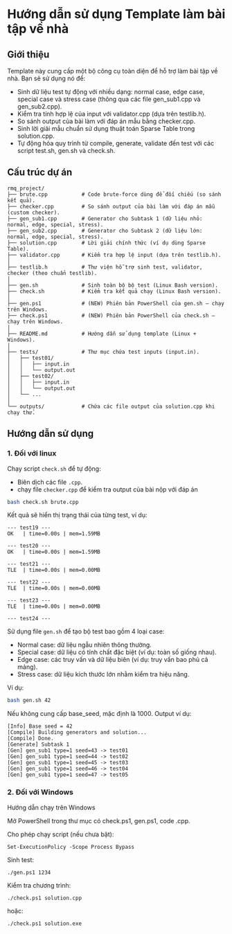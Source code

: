 # Hướng dẫn sử dụng Template làm bài tập về nhà

## Giới thiệu

Template này cung cấp một bộ công cụ toàn diện để hỗ trợ làm bài tập về nhà. Bạn sẽ sử dụng nó để:
- Sinh dữ liệu test tự động với nhiều dạng: normal case, edge case, special case và stress case (thông qua các file gen_sub1.cpp và gen_sub2.cpp).
- Kiểm tra tính hợp lệ của input với validator.cpp (dựa trên testlib.h).
- So sánh output của bài làm với đáp án mẫu bằng checker.cpp.
- Sinh lời giải mẫu chuẩn sử dụng thuật toán Sparse Table trong solution.cpp.
- Tự động hóa quy trình từ compile, generate, validate đến test với các script test.sh, gen.sh và check.sh.

## Cấu trúc dự án

```
rmq_project/
├── brute.cpp           # Code brute-force dùng để đối chiếu (so sánh kết quả).
├── checker.cpp         # So sánh output của bài làm với đáp án mẫu (custom checker).
├── gen_sub1.cpp        # Generator cho Subtask 1 (dữ liệu nhỏ: normal, edge, special, stress).
├── gen_sub2.cpp        # Generator cho Subtask 2 (dữ liệu lớn: normal, edge, special, stress).
├── solution.cpp        # Lời giải chính thức (ví dụ dùng Sparse Table).
├── validator.cpp       # Kiểm tra hợp lệ input (dựa trên testlib.h).
│
├── testlib.h           # Thư viện hỗ trợ sinh test, validator, checker (theo chuẩn testlib).
│
├── gen.sh              # Sinh toàn bộ bộ test (Linux Bash version).
├── check.sh            # Kiểm tra kết quả chạy (Linux Bash version).
│
├── gen.ps1             # (NEW) Phiên bản PowerShell của gen.sh — chạy trên Windows.
├── check.ps1           # (NEW) Phiên bản PowerShell của check.sh — chạy trên Windows.
│
├── README.md           # Hướng dẫn sử dụng template (Linux + Windows).
│
├── tests/              # Thư mục chứa test inputs (input.in).
│   ├── test01/
│   │   ├── input.in
│   │   └── output.out
│   ├── test02/
│   │   ├── input.in
│   │   └── output.out
│   └── ...
│
└── outputs/            # Chứa các file output của solution.cpp khi chạy thử.

```

## Hướng dẫn sử dụng

### 1. Đối với linux

Chạy script `check.sh` để tự động:
- Biên dịch các file `.cpp`.
- chạy file `checker.cpp` để kiểm tra output của bài nộp với đáp án

```bash
bash check.sh brute.cpp
```

Kết quả sẽ hiển thị trạng thái của từng test, ví dụ:

```
--- test19 ---
OK   | time=0.00s | mem=1.59MB

--- test20 ---
OK   | time=0.00s | mem=1.59MB

--- test21 ---
TLE  | time=0.00s | mem=0.00MB

--- test22 ---
TLE  | time=0.00s | mem=0.00MB

--- test23 ---
TLE  | time=0.00s | mem=0.00MB

--- test24 ---
```

Sử dụng file `gen.sh` để tạo bộ test bao gồm 4 loại case:
- Normal case: dữ liệu ngẫu nhiên thông thường.
- Special case: dữ liệu có tính chất đặc biệt (ví dụ: toàn số giống nhau).
- Edge case: các truy vấn và dữ liệu biên (ví dụ: truy vấn bao phủ cả mảng).
- Stress case: dữ liệu kích thước lớn nhằm kiểm tra hiệu năng.

Ví dụ:
```bash
bash gen.sh 42
```
Nếu không cung cấp base_seed, mặc định là 1000.
Output ví dụ:

```
[Info] Base seed = 42
[Compile] Building generators and solution...
[Compile] Done.
[Generate] Subtask 1
[Gen] gen_sub1 type=1 seed=43 -> test01
[Gen] gen_sub1 type=1 seed=44 -> test02
[Gen] gen_sub1 type=1 seed=45 -> test03
[Gen] gen_sub1 type=1 seed=46 -> test04
[Gen] gen_sub1 type=1 seed=47 -> test05
```

### 2. Đối với Windows

Hướng dẫn chạy trên Windows

Mở PowerShell trong thư mục có check.ps1, gen.ps1, code .cpp.

Cho phép chạy script (nếu chưa bật):
```
Set-ExecutionPolicy -Scope Process Bypass
```

Sinh test:
```
./gen.ps1 1234
```

Kiểm tra chương trình:
```
./check.ps1 solution.cpp
```

hoặc:
```
./check.ps1 solution.exe
```
